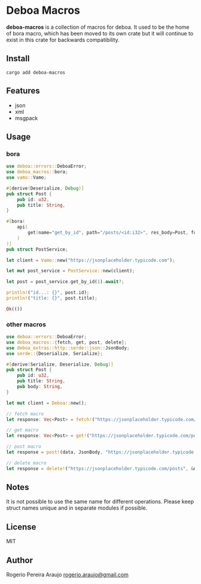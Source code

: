 # Deboa Macros

**deboa-macros** is a collection of macros for deboa.
It used to be the home of bora macro, which has been moved to its own crate
but it will continue to exist in this crate for backwards compatibility.

## Install

`cargo add deboa-macros`

## Features

- json
- xml
- msgpack

## Usage

### bora

```rust
use deboa::errors::DeboaError;
use deboa_macros::bora;
use vamo::Vamo;

#[derive(Deserialize, Debug)]
pub struct Post {
    pub id: u32,
    pub title: String,
}

#[bora(
    api(
        get(name="get_by_id", path="/posts/<id:i32>", res_body=Post, format="json")
    )
)]
pub struct PostService;

let client = Vamo::new("https://jsonplaceholder.typicode.com");

let mut post_service = PostService::new(client);

let post = post_service.get_by_id(1).await?;

println!("id...: {}", post.id);
println!("title: {}", post.title);

Ok(())
```

### other macros

```rust
use deboa::errors::DeboaError;
use deboa_macros::{fetch, get, post, delete};
use deboa_extras::http::serde::json::JsonBody;
use serde::{Deserialize, Serialize};

#[derive(Serialize, Deserialize, Debug)]
pub struct Post {
    pub id: u32,
    pub title: String,
    pub body: String,
}

let mut client = Deboa::new();

// fetch macro
let response: Vec<Post> = fetch!("https://jsonplaceholder.typicode.com/posts", JsonBody, Vec<Post>, &mut client);

// get macro
let response: Vec<Post> = get!("https://jsonplaceholder.typicode.com/posts", JsonBody, Vec<Post>, &mut client);

// post macro
let response = post!(data, JsonBody, "https://jsonplaceholder.typicode.com/posts", &mut client);

// delete macro
let response = delete!("https://jsonplaceholder.typicode.com/posts", &mut client);

```

## Notes

It is not possible to use the same name for different operations.
Please keep struct names unique and in separate modules if possible.

## License

MIT

## Author

Rogerio Pereira Araujo <rogerio.araujo@gmail.com>
